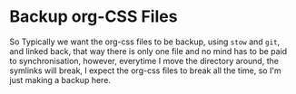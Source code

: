 # Backup org-CSS Files


So Typically we want the org-css files to be backup, using `stow` and `git`,
and linked back, that way there is only one file and no mind
has to be paid to synchronisation, however, everytime I move the
directory around, the symlinks will break, I expect the org-css
files to break all the time, so I'm just making a backup here.



